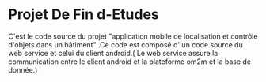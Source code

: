 # Projet De Fin d-Etudes
C'est le code source du projet "application mobile de localisation et contrôle d'objets dans un bâtiment" .Ce code est composé d'  un code source du web service et celui du client android.( Le web service assure la communication entre le client android et la plateforme om2m et la base de donnée.)
